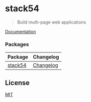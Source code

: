 # stack54

> Build multi-page web applications

[Documentation](packages/core/README.md)

### Packages

| Package                  | Changelog                               |
| ------------------------ | --------------------------------------- |
| [stack54](packages/core) | [Changelog](packages/core/CHANGELOG.md) |

## License

[MIT](https://github.com/joshamaju/stack54/blob/main/LICENSE)
